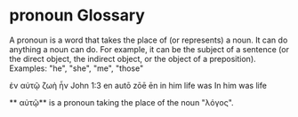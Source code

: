 # pronoun Glossary
A pronoun is a word that takes the place of (or represents) a noun.  It can do anything a noun can do. For example, it can be the subject of a sentence (or the direct object, the indirect object, or the object of a preposition).  Examples:  "he", "she", "me", "those"

 ἐν  αὐτῷ ζωὴ  ἦν         John 1:3
 en  autō zōē  ēn
 in  him  life was
 In  him       was life
 
** αὐτῷ** is a pronoun taking the place of the noun "λόγος".